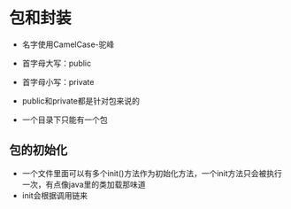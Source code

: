 # 包和封装
- 名字使用CamelCase-驼峰
- 首字母大写：public
- 首字母小写：private
- public和private都是针对包来说的


- 一个目录下只能有一个包

## 包的初始化

- 一个文件里面可以有多个init()方法作为初始化方法，一个init方法只会被执行一次，有点像java里的类加载那味道
- init会根据调用链来
